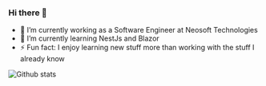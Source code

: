 ### Hi there 👋

<!--
**apoorv-neosofttech/apoorv-neosofttech** is a ✨ _special_ ✨ repository because its `README.md` (this file) appears on your GitHub profile.

Here are some ideas to get you started:
-->

- 🔭 I’m currently working as a Software Engineer at Neosoft Technologies
- 🌱 I’m currently learning NestJs and Blazor
- ⚡ Fun fact: I enjoy learning new stuff more than working with the stuff I already know

![Github stats](https://github-readme-stats.vercel.app/api?username=apoorv-neosofttech&count_private=true)

